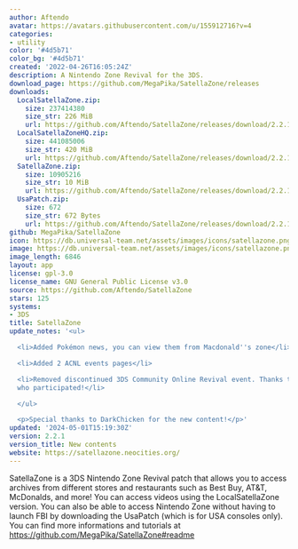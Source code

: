 ```yaml
---
author: Aftendo
avatar: https://avatars.githubusercontent.com/u/155912716?v=4
categories:
- utility
color: '#4d5b71'
color_bg: '#4d5b71'
created: '2022-04-26T16:05:24Z'
description: A Nintendo Zone Revival for the 3DS.
download_page: https://github.com/MegaPika/SatellaZone/releases
downloads:
  LocalSatellaZone.zip:
    size: 237414380
    size_str: 226 MiB
    url: https://github.com/Aftendo/SatellaZone/releases/download/2.2.1/LocalSatellaZone.zip
  LocalSatellaZoneHQ.zip:
    size: 441085006
    size_str: 420 MiB
    url: https://github.com/Aftendo/SatellaZone/releases/download/2.2.1/LocalSatellaZoneHQ.zip
  SatellaZone.zip:
    size: 10905216
    size_str: 10 MiB
    url: https://github.com/Aftendo/SatellaZone/releases/download/2.2.1/SatellaZone.zip
  UsaPatch.zip:
    size: 672
    size_str: 672 Bytes
    url: https://github.com/Aftendo/SatellaZone/releases/download/2.2.1/UsaPatch.zip
github: MegaPika/SatellaZone
icon: https://db.universal-team.net/assets/images/icons/satellazone.png
image: https://db.universal-team.net/assets/images/icons/satellazone.png
image_length: 6846
layout: app
license: gpl-3.0
license_name: GNU General Public License v3.0
source: https://github.com/Aftendo/SatellaZone
stars: 125
systems:
- 3DS
title: SatellaZone
update_notes: '<ul>

  <li>Added Pokémon news, you can view them from Macdonald''s zone</li>

  <li>Added 2 ACNL events pages</li>

  <li>Removed discontinued 3DS Community Online Revival event. Thanks to everyone
  who participated!</li>

  </ul>

  <p>Special thanks to DarkChicken for the new content!</p>'
updated: '2024-05-01T15:19:30Z'
version: 2.2.1
version_title: New contents
website: https://satellazone.neocities.org/
---
```

SatellaZone is a 3DS Nintendo Zone Revival patch that allows you to access archives from different stores and restaurants such as Best Buy, AT&T, McDonalds, and more!
 You can access videos using the LocalSatellaZone version.
 You can also be able to access Nintendo Zone without having to launch FBI by downloading the UsaPatch (which is for USA consoles only).
 You can find more informations and tutorials at https://github.com/MegaPika/SatellaZone#readme